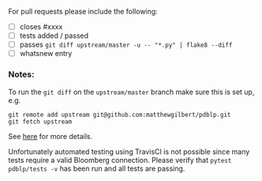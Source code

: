For pull requests please include the following:

- [ ] closes #xxxx
- [ ] tests added / passed
- [ ] passes `git diff upstream/master -u -- "*.py" | flake8 --diff`
- [ ] whatsnew entry

### Notes:

To run the `git diff` on the `upstream/master` branch make sure this is set
up, e.g.

```
git remote add upstream git@github.com:matthewgilbert/pdblp.git
git fetch upstream
```

See [here](https://stackoverflow.com/questions/9257533/what-is-the-difference-between-origin-and-upstream-on-github)
for more details.

Unfortunately automated testing using TravisCI is not possible since many tests
require a valid Bloomberg connection. Please verify that
`pytest pdblp/tests -v` has been run and all tests are passing.